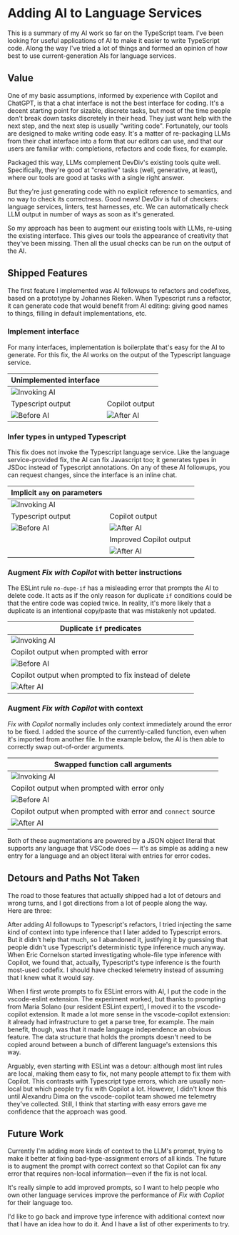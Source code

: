 # Adding AI to Language Services

This is a summary of my AI work so far on the TypeScript team.
I've been looking for useful applications of AI to make it easier to write TypeScript code.
Along the way I've tried a lot of things and formed an opinion of how best to use current-generation AIs for language services.

## Value

One of my basic assumptions, informed by experience with Copilot and ChatGPT, is that a chat interface is not the best interface for coding.
It's a decent starting point for sizable, discrete tasks, but most of the time people don't break down tasks discretely in their head.
They just want help with the next step, and the next step is usually "writing code".
Fortunately, our tools are designed to make writing code easy.
It's a matter of re-packaging LLMs from their chat interface into a form that our editors can use, and that our users are familiar with: completions, refactors and code fixes, for example.

Packaged this way, LLMs complement DevDiv's existing tools quite well.
Specifically, they're good at "creative" tasks (well, generative, at least), where our tools are good at tasks with a single right answer.
<!--(This is true all the way down to single-line fixes, and the AI has a good chance of guessing right in tasks this small.)-->
But they're just generating code with no explicit reference to semantics, and no way to check its correctness.
Good news! DevDiv is full of checkers: language services, linters, test harnesses, etc.
We can automatically check LLM output in number of ways as soon as it's generated.

So my approach has been to augment our existing tools with LLMs, re-using the existing interface.
This gives our tools the appearance of creativity that they've been missing.
Then all the usual checks can be run on the output of the AI.

## Shipped Features

The first feature I implemented was AI followups to refactors and codefixes, based on a prototype by Johannes Rieken.
When Typescript runs a refactor, it can generate code that would benefit from AI editing: giving good names to things, filling in default implementations, etc.

### Implement interface

For many interfaces, implementation is boilerplate that's easy for the AI to generate.
For this fix, the AI works on the output of the Typescript language service.

| Unimplemented interface | |
|----|----|
| ![Invoking AI](images/ai-quickfix-implements-2.png) |
| Typescript output | Copilot output |
| ![Before AI](images/ai-quickfix-implements-4.png) | ![After AI](images/ai-quickfix-implements-3.png) |


<!--
### Suggest meaningful names

This is an easy task as long as the names are accessible in the context window:

| Missing parameter names | |
|----|----|
| ![Invoking AI](images/ai-add-names-1.png) &rArr; |  |
| Typescript output | Copilot output |
| ![Before AI](images/ai-add-names-3.png) | ![After AI](images/ai-add-names-2.png) |

-->

### Infer types in untyped Typescript

This fix does not invoke the Typescript language service.
Like the language service-provided fix, the AI can fix Javascript too; it generates types in JSDoc instead of Typescript annotations.
On any of these AI followups, you can request changes, since the interface is an inline chat.

| Implicit `any` on parameters | |
|----|----|
| ![Invoking AI](images/ai-infer-types-1.png) |  |
| Typescript output | Copilot output |
| ![Before AI](images/ai-infer-types-4.png) | ![After AI](images/ai-infer-types-2.png) |
| | Improved Copilot output |
| | ![After AI](images/ai-infer-types-3.png) |

### Augment *Fix with Copilot* with better instructions

The ESLint rule `no-dupe-if` has a misleading error that prompts the AI to delete code.
It acts as if the only reason for duplicate `if` conditions could be that the entire code was copied twice.
In reality, it's more likely that a duplicate is an intentional copy/paste that was mistakenly not updated.


| Duplicate `if` predicates |
|----|
| ![Invoking AI](images/ai-no-dupe-if-1.png) | 
| Copilot output when prompted with error | 
| ![Before AI](images/ai-no-dupe-if-3.png) |
| Copilot output when prompted to fix instead of delete |
| ![After AI](images/ai-no-dupe-if-2.png) |

### Augment *Fix with Copilot* with context

*Fix with Copilot* normally includes only context immediately around the error to be fixed.
I added the source of the currently-called function, even when it's imported from another file.
In the example below, the AI is then able to correctly swap out-of-order arguments.

| Swapped function call arguments |
|----|
| ![Invoking AI](images/ai-bad-call-1.png) |
| Copilot output when prompted with error only | 
| ![Before AI](images/ai-bad-call-3.png) |
| Copilot output when prompted with error and `connect` source |
| ![After AI](images/ai-bad-call-2.png) |

Both of these augmentations are powered by a JSON object literal that supports any language that VSCode does &mdash; it's as simple as adding a new entry for a language and an object literal with entries for error codes.

## Detours and Paths Not Taken

The road to those features that actually shipped had a lot of detours and wrong turns, and I got directions from a lot of people along the way. <br/>
Here are three:

After adding AI followups to Typescript's refactors, I tried injecting the same kind of context into type inference that I later added to Typescript errors.
But it didn't help that much, so I abandoned it, justifying it by guessing that people didn't use Typescript's deterministic type inference much anyway.
When Eric Cornelson started investigating whole-file type inference with Copilot, we found that, actually, Typescript's type inference is the fourth most-used codefix.
I should have checked telemetry instead of assuming that I knew what it would say.

When I first wrote prompts to fix ESLint errors with AI, I put the code in the vscode-eslint extension.
The experiment worked, but thanks to prompting from Maria Solano (our resident ESLint expert), I moved it to the vscode-copilot extension.
It made a lot more sense in the vscode-copilot extension: it already had infrastructure to get a parse tree, for example.
The main benefit, though, was that it made language independence an obvious feature.
The data structure that holds the prompts doesn't need to be copied around between a bunch of different language's extensions this way.

Arguably, even starting with ESLint was a detour: although most lint rules are local, making them easy to fix, not many people attempt to fix them with Copilot.
This contrasts with Typescript type errors, which are usually non-local but which people try fix with Copilot a lot.
However, I didn't know this until Alexandru Dima on the vscode-copilot team showed me telemetry they've collected.
Still, I think that starting with easy errors gave me confidence that the approach was good.

## Future Work

Currently I'm adding more kinds of context to the LLM's prompt, trying to make it better at fixing bad-type-assignment errors of all kinds.
The future is to augment the prompt with correct context so that Copilot can fix any error that requires non-local information&mdash;even if the fix is not local.

It's really simple to add improved prompts, so I want to help people who own other language services improve the performance of *Fix with Copilot* for their language too.

I'd like to go back and improve type inference with additional context now that I have an idea how to do it.
And I have a list of other experiments to try.